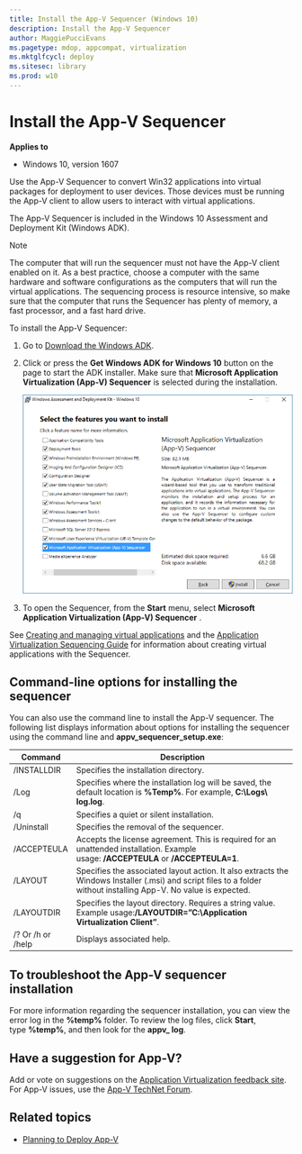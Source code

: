 ```yaml
---
title: Install the App-V Sequencer (Windows 10)
description: Install the App-V Sequencer
author: MaggiePucciEvans
ms.pagetype: mdop, appcompat, virtualization
ms.mktglfcycl: deploy
ms.sitesec: library
ms.prod: w10
---
```



# Install the App-V Sequencer

**Applies to**
-   Windows 10, version 1607

Use the App-V Sequencer to convert Win32 applications into virtual packages for deployment to user devices. Those devices must be running the App-V client to allow users to interact with virtual applications.

The App-V Sequencer is included in the Windows 10 Assessment and Deployment Kit (Windows ADK).

> [!NOTE]  
> The computer that will run the sequencer must not have the App-V client enabled on it. As a best practice, choose a computer with the same hardware and software configurations as the computers that will run the virtual applications. The sequencing process is resource intensive, so make sure that the computer that runs the Sequencer has plenty of memory, a fast processor, and a fast hard drive.

To install the App-V Sequencer:

1.  Go to [Download the Windows ADK](https://developer.microsoft.com/windows/hardware/windows-assessment-deployment-kit).

2.  Click or press the **Get Windows ADK for Windows 10** button on the page to start the ADK installer. Make sure that **Microsoft Application Virtualization (App-V) Sequencer** is selected during the installation.

    ![Selecting APP-V features in ADK](images/app-v-in-adk.png)

3.  To open the Sequencer, from the **Start** menu, select **Microsoft Application Virtualization (App-V) Sequencer** .

See [Creating and managing virtual applications](appv-creating-and-managing-virtualized-applications.md) and the [Application Virtualization Sequencing Guide](http://download.microsoft.com/download/F/7/8/F784A197-73BE-48FF-83DA-4102C05A6D44/App-V%205.0%20Sequencing%20Guide.docx) for information about creating virtual applications with the Sequencer.

## Command-line options for installing the sequencer

You can also use the command line to install the App-V sequencer. The following list displays information about options for installing the sequencer using the command line and **appv\_sequencer\_setup.exe**:

| **Command**       | **Description**  |
|-------------------|------------------|
| /INSTALLDIR       | Specifies the installation directory.  |
| /Log   | Specifies where the installation log will be saved, the default location is **%Temp%**. For example, **C:\\Logs\\ log.log**.    |
| /q     | Specifies a quiet or silent installation.      |
| /Uninstall        | Specifies the removal of the sequencer.  |
| /ACCEPTEULA       | Accepts the license agreement. This is required for an unattended installation. Example usage: **/ACCEPTEULA** or **/ACCEPTEULA=1**.         |
| /LAYOUT           | Specifies the associated layout action. It also extracts the Windows Installer (.msi) and script files to a folder without installing App-V. No value is expected. |
| /LAYOUTDIR        | Specifies the layout directory. Requires a string value. Example usage:**/LAYOUTDIR=”C:\\Application Virtualization Client”**.    |
| /? Or /h or /help | Displays associated help.   |

## To troubleshoot the App-V sequencer installation

For more information regarding the sequencer installation, you can view the error log in the **%temp%** folder. To review the log files, click **Start**, type **%temp%**, and then look for the **appv\_ log**.

## Have a suggestion for App-V?

Add or vote on suggestions on the [Application Virtualization feedback site](http://appv.uservoice.com/forums/280448-microsoft-application-virtualization).<br>For App-V issues, use the [App-V TechNet Forum](https://social.technet.microsoft.com/Forums/en-US/home?forum=mdopappv).

## Related topics

- [Planning to Deploy App-V](appv-planning-to-deploy-appv.md)
